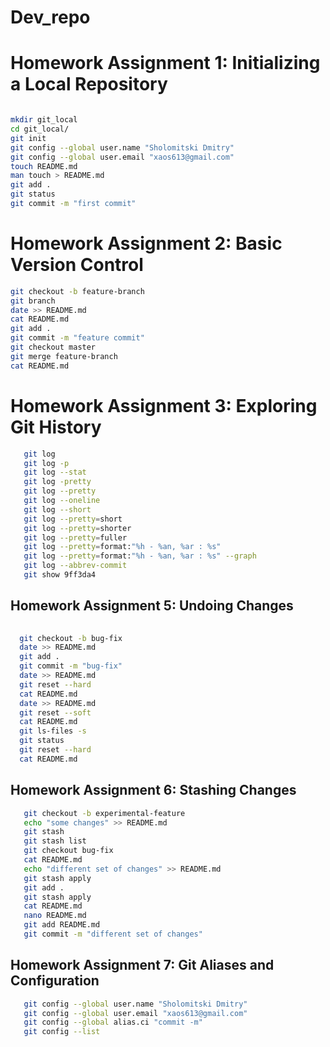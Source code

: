 # Dev_repo

# Homework Assignment 1: Initializing a Local Repository
   ```bash

  mkdir git_local
  cd git_local/
  git init
  git config --global user.name "Sholomitski Dmitry"
  git config --global user.email "xaos613@gmail.com"
  touch README.md
  man touch > README.md
  git add .
  git status
  git commit -m "first commit"
   ```

# Homework Assignment 2: Basic Version Control
   ```bash
  git checkout -b feature-branch
  git branch
  date >> README.md
  cat README.md
  git add .
  git commit -m "feature commit"
  git checkout master
  git merge feature-branch
  cat README.md
```

# Homework Assignment 3: Exploring Git History
```bash
   git log
   git log -p
   git log --stat
   git log -pretty
   git log --pretty
   git log --oneline
   git log --short
   git log --pretty=short
   git log --pretty=shorter
   git log --pretty=fuller
   git log --pretty=format:"%h - %an, %ar : %s"
   git log --pretty=format:"%h - %an, %ar : %s" --graph
   git log --abbrev-commit
   git show 9ff3da4
   ```


## Homework Assignment 5: Undoing Changes
```bash
  
  git checkout -b bug-fix
  date >> README.md
  git add .
  git commit -m "bug-fix"
  date >> README.md
  git reset --hard
  cat README.md
  date >> README.md
  git reset --soft
  cat README.md
  git ls-files -s
  git status
  git reset --hard
  cat README.md

   ```


## Homework Assignment 6: Stashing Changes
```bash
   git checkout -b experimental-feature
   echo "some changes" >> README.md
   git stash
   git stash list
   git checkout bug-fix
   cat README.md
   echo "different set of changes" >> README.md
   git stash apply
   git add .
   git stash apply
   cat README.md
   nano README.md
   git add README.md
   git commit -m "different set of changes"
   ```



## Homework Assignment 7: Git Aliases and Configuration
```bash
   git config --global user.name "Sholomitski Dmitry"
   git config --global user.email "xaos613@gmail.com"
   git config --global alias.ci "commit -m"
   git config --list   
   ```
